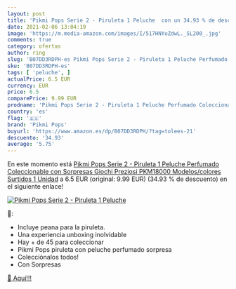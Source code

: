 ```yaml
---
layout: post
title: 'Pikmi Pops Serie 2 - Piruleta 1 Peluche  con un 34.93 % de descuento'
date: 2021-02-06 13:04:19
image: 'https://m.media-amazon.com/images/I/517HNYuZdwL._SL200_.jpg'
comments: true
category: ofertas
author: ring
slug: 'B07DD3RDPH-es Pikmi Pops Serie 2 - Piruleta 1 Peluche Perfumado...'
sku: 'B07DD3RDPH-es'
tags: [ 'peluche', ]
actualPrice: 6.5 EUR
currency: EUR
price: 6.5
comparePrice: 9.99 EUR
prodname: 'Pikmi Pops Serie 2 - Piruleta 1 Peluche Perfumado Coleccionable con Sorpresas  Giochi Preziosi PKM18000    Modelos/colores Surtidos  1 Unidad'
country: 'es'
flag: '🇪🇸'
brand: 'Pikmi Pops'
buyurl: 'https://www.amazon.es/dp/B07DD3RDPH/?tag=tolees-21'
descuento: '34.93'
average: '5.75'
---
```


En este momento está [Pikmi Pops Serie 2 - Piruleta 1 Peluche Perfumado Coleccionable con Sorpresas  Giochi Preziosi PKM18000    Modelos/colores Surtidos  1 Unidad](https://www.amazon.es/dp/B07DD3RDPH/?tag=tolees-21) a 6.5 EUR (original: 9.99 EUR) (34.93 %  de descuento) en el siguiente enlace!

[![Pikmi Pops Serie 2 - Piruleta 1 Peluche ](https://m.media-amazon.com/images/I/517HNYuZdwL._SL200_.jpg)](https://www.amazon.es/dp/B07DD3RDPH/?tag=tolees-21)

🔎:

- Incluye peana para la piruleta.
- Una experiencia unboxing inolvidable
- Hay + de 45 para coleccionar
- Pikmi Pops piruleta con peluche perfumado sorpresa
- Colecciónalos todos!
- Con Sorpresas

[🛒 Aquí!!!](https://www.amazon.es/dp/B07DD3RDPH/?tag=tolees-21)
